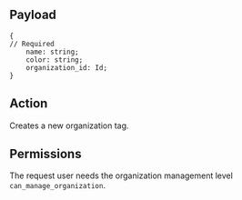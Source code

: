 ## Payload
```
{
// Required
    name: string;
    color: string;
    organization_id: Id;
}
```

## Action
Creates a new organization tag.

## Permissions
The request user needs the organization management level `can_manage_organization`.
